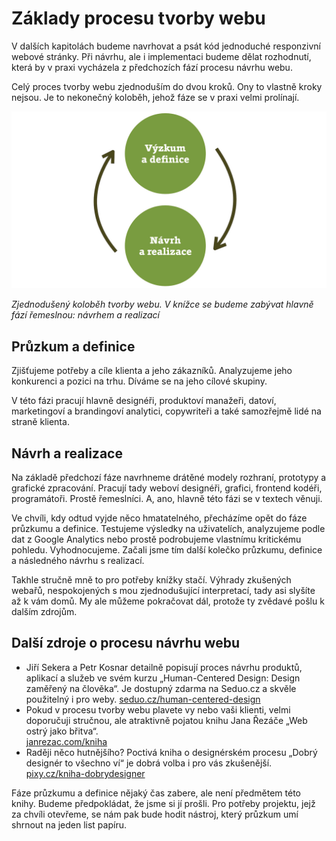 # Základy procesu tvorby webu

V dalších kapitolách budeme navrhovat a psát kód jednoduché responzivní webové stránky. Při návrhu, ale i implementaci budeme dělat rozhodnutí, která by v praxi vycházela z předchozích fází procesu návrhu webu. 

Celý proces tvorby webu zjednoduším do dvou kroků. Ony to vlastně kroky nejsou. Je to nekonečný koloběh, jehož fáze se v praxi velmi prolínají.

![Zjednodušený proces tvorby webu](dist/images/original/vdwd/proces-tvorby.jpg)

*Zjednodušený koloběh tvorby webu. V knížce se budeme zabývat hlavně fází řemeslnou: návrhem a realizací*

## Průzkum a definice 

Zjišťujeme potřeby a cíle klienta a jeho zákazníků. Analyzujeme jeho konkurenci a pozici na trhu. Díváme se na jeho cílové skupiny. 

V této fázi pracují hlavně designéři, produktoví manažeři, datoví, marketingoví a brandingoví analytici, copywriteři a také samozřejmě lidé na straně klienta.

## Návrh a realizace 

Na základě předchozí fáze navrhneme drátěné modely rozhraní, prototypy a grafické zpracování. Pracují tady weboví designéři, grafici, frontend kodéři, programátoři. Prostě řemeslníci. A, ano, hlavně této fázi se v textech věnuji.

Ve chvíli, kdy odtud vyjde něco hmatatelného, přecházíme opět do fáze průzkumu a definice. Testujeme výsledky na uživatelích, analyzujeme podle dat z Google Analytics nebo prostě podrobujeme vlastnímu kritickému pohledu. Vyhodnocujeme. Začali jsme tím další kolečko průzkumu, definice a následného návrhu s realizací.

Takhle stručně mně to pro potřeby knížky stačí. Výhrady zkušených webařů, nespokojených s mou zjednodušující interpretací, tady asi slyšíte až k vám domů. My ale můžeme pokračovat dál, protože ty zvědavé pošlu k dalším zdrojům.

## Další zdroje o procesu návrhu webu

* Jiří Sekera a Petr Kosnar detailně popisují proces návrhu produktů, aplikací a služeb ve svém kurzu „Human-Centered Design: Design zaměřený na člověka“. Je dostupný zdarma na Seduo.cz a skvěle použitelný i pro weby. [seduo.cz/human-centered-design](https://www.seduo.cz/human-centered-design)
* Pokud v procesu tvorby webu plavete vy nebo vaši klienti, velmi doporučuji stručnou, ale atraktivně pojatou knihu Jana Řezáče „Web ostrý jako břitva“.  
[janrezac.com/kniha](https://janrezac.com/kniha)
* Raději něco hutnějšího? Poctivá kniha o designérském procesu „Dobrý designér to všechno ví“ je dobrá volba i pro vás zkušenější.    
[pixy.cz/kniha-dobrydesigner](http://pixy.cz/kniha-dobrydesigner/)

Fáze průzkumu a definice nějaký čas zabere, ale není předmětem této knihy. Budeme předpokládat, že jsme si jí prošli. Pro potřeby projektu, jejž za chvíli otevřeme, se nám pak bude hodit nástroj, který průzkum umí shrnout na jeden list papíru.
